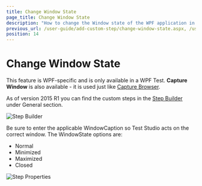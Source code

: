 ```yaml
---
title: Change Window State
page_title: Change Window State
description: "How to change the Window state of the WPF application in Test Studio test run. Maximize/Minimize/Set application Window to normal during a test run in Test Studio"
previous_url: /user-guide/add-custom-step/change-window-state.aspx, /user-guide/add-custom-step/change-window-state
position: 14
---
```

# Change Window State

This feature is WPF-specific and is only available in a WPF Test. **Capture Window** is also available - it is used just like <a href="/features/custom-steps/capture" target="_blank">Capture Browser</a>.

As of version 2015 R1 you can find the custom steps in the <a href="/getting-started/test-recording/step-suggestions" target="_blank">Step Builder</a> under General section.

![Step Builder][3]

Be sure to enter the applicable WindowCaption so Test Studio acts on the correct window. The WindowState options are:

- Normal
- Minimized
- Maximized
- Closed

![Step Properties][2]

[1]: /img/features/custom-steps/change-window-state/fig1.png
[2]: /img/features/custom-steps/change-window-state/fig2.png
[3]: /img/features/custom-steps/change-window-state/fig3.png